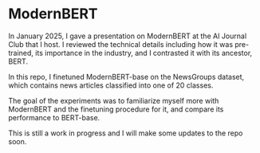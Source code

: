 # ModernBERT 

In January 2025, I gave a presentation on ModernBERT at the AI Journal Club that I host.
I reviewed the technical details including how it was pre-trained, its importance in the industry, and I contrasted it with its ancestor, BERT.

In this repo, I finetuned ModernBERT-base on the NewsGroups dataset, which contains news articles classified into one of 20 classes.

The goal of the experiments was to familiarize myself more with ModernBERT and the finetuning procedure for it, and compare its performance to BERT-base.

This is still a work in progress and I will make some updates to the repo soon.